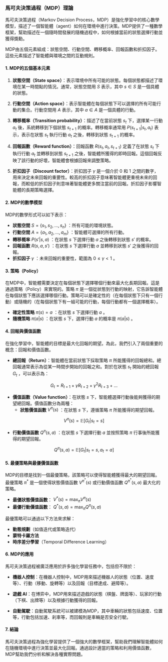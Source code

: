 ### 馬可夫決策過程（MDP）理論

馬可夫決策過程（Markov Decision Process，MDP）是強化學習中的核心數學模型，描述了一個智能體（agent）如何在環境中進行決策。MDP提供了一種數學框架，幫助描述在一個隨時間發展的隨機過程中，如何根據當前的狀態選擇行動並獲得獎勳。

MDP由五個元素組成：狀態空間、行動空間、轉移概率、回報函數和折扣因子。這些元素描述了智能體與環境之間的互動規則。

#### 1. MDP的五個基本元素

1. **狀態空間（State space）**：表示環境中所有可能的狀態。每個狀態都描述了環境在某一時間點的情況。通常，狀態空間用  $`S`$  表示，其中  $`s \in S`$  是一個具體的狀態。

2. **行動空間（Action space）**：表示智能體在每個狀態下可以選擇的所有可能行動的集合。行動空間用  $`A`$  表示，其中  $`a \in A`$  是一個具體的行動。

3. **轉移概率（Transition probability）**：描述了在當前狀態  $`s_t`$  下，選擇某一行動  $`a_t`$  後，系統轉移到下個狀態  $`s_{t+1}`$  的概率。轉移概率通常用  $`P(s_{t+1} | s_t, a_t)`$  表示，表示在狀態  $`s_t`$  執行行動  $`a_t`$  之後，轉移到狀態  $`s_{t+1}`$  的概率。

4. **回報函數（Reward function）**：回報函數  $`R(s_t, a_t, s_{t+1})`$  定義了在狀態  $`s_t`$  下執行行動  $`a_t`$  並轉移到狀態  $`s_{t+1}`$  之後，智能體所獲得的即時回報。這個回報反映了該行動的好壞，智能體會根據回報來調整策略。

5. **折扣因子（Discount factor）**：折扣因子  $`\gamma`$  是一個介於 0 和 1 之間的數字，用來決定未來回報的重要性。較高的折扣因子意味著智能體更重視未來的回報，而較低的折扣因子則意味著智能體更多關注當前的回報。折扣因子影響智能體的長期策略選擇。

#### 2. MDP的數學模型

MDP的數學形式可以如下表示：

- **狀態空間**  $`S = \{s_1, s_2, ..., s_n\}`$ ：所有可能的環境狀態。
- **行動空間**  $`A = \{a_1, a_2, ..., a_m\}`$ ：智能體可選擇的所有行動。
- **轉移概率**  $`P(s'|s, a)`$ ：在狀態  $`s`$  下選擇行動  $`a`$  之後轉移到狀態  $`s'`$  的概率。
- **回報函數**  $`R(s, a, s')`$ ：在狀態  $`s`$  下選擇行動  $`a`$  並轉移到狀態  $`s'`$  之後獲得的回報。
- **折扣因子**  $`\gamma`$ ：未來回報的重要性，範圍為  $`0 \leq \gamma < 1`$ 。

#### 3. 策略（Policy）

在MDP中，智能體需要決定在每個狀態下選擇哪個行動來最大化長期回報。這是通過策略（Policy）來實現的。策略  $`\pi`$  是一個從狀態到行動的映射，它告訴智能體在每個狀態下應該選擇哪個行動。策略可以是確定性的（在每個狀態下只有一個行動）或隨機的（在每個狀態下有一組可能的行動，每個行動都有一個選擇概率）。

- **確定性策略**  $`\pi(s) = a`$ ：在狀態  $`s`$  下選擇行動  $`a`$ 。
- **隨機策略**  $`\pi(a|s)`$ ：在狀態  $`s`$  下，選擇行動  $`a`$  的概率是  $`\pi(a|s)`$ 。

#### 4. 回報與價值函數

在強化學習中，智能體的目標是最大化回報的期望。為此，我們引入了兩個重要的概念：回報和價值函數。

- **總回報（Return）**：智能體在當前狀態下採取策略  $`\pi`$  所能獲得的回報總和。總回報通常表示為從某一時間步開始的回報之和。對於在狀態  $`s_t`$  開始的總回報  $`G_t`$ ，可以表示為：
  
```math
G_t = R_{t+1} + \gamma R_{t+2} + \gamma^2 R_{t+3} + \dots
```

  
- **價值函數（Value function）**：在狀態  $`s`$  下，智能體選擇行動後能夠獲得的期望總回報。價值函數分為兩種：
  - **狀態價值函數**  $`V^\pi(s)`$ ：在狀態  $`s`$  下，遵循策略  $`\pi`$  所能獲得的期望回報。
    
```math
V^\pi(s) = \mathbb{E}[G_t | s_t = s]
```

  - **行動價值函數**  $`Q^\pi(s, a)`$ ：在狀態  $`s`$  下選擇行動  $`a`$  並按照策略  $`\pi`$  行事後所能獲得的期望回報。
    
```math
Q^\pi(s, a) = \mathbb{E}[G_t | s_t = s, a_t = a]
```


#### 5. 最優策略與最優價值函數

MDP的目標是找到一個最優策略，該策略可以使得智能體獲得最大的期望回報。最優策略  $`\pi^*`$  是一個使得狀態價值函數  $`V^{\pi^*}(s)`$  或行動價值函數  $`Q^{\pi^*}(s, a)`$  最大化的策略。

- **最優狀態價值函數**： $`V^*(s) = \max_{\pi} V^\pi(s)`$ 
- **最優行動價值函數**： $`Q^*(s, a) = \max_{\pi} Q^\pi(s, a)`$ 

最優策略可以通過以下方法來求解：
- **動態規劃**（如值迭代或策略迭代）
- **蒙特卡羅方法**
- **時序差分學習**（Temporal Difference Learning）

#### 6. MDP的應用

馬可夫決策過程被廣泛應用於許多強化學習任務中，包括但不限於：

- **機器人控制**：在機器人控制中，MDP用來描述機器人的狀態（位置、速度等）、行動（移動、旋轉等）以及回報（目標達成、避障等）。

- **遊戲 AI**：在博弈中，MDP用來描述遊戲的狀態（棋盤、牌面等）、玩家的行動（下棋、出牌等）以及根據行動獲得的回報。

- **自動駕駛**：自動駕駛系統可以被建模為MDP，其中車輛的狀態包括速度、位置等，行動包括加速、刹車等，而回報則是車輛是否安全行駛。

#### 7. 結論

馬可夫決策過程為強化學習提供了一個強大的數學框架，幫助我們理解智能體如何在隨機環境中進行決策並最大化回報。通過設計適當的策略和利用價值函數，MDP幫助我們分析和解決各種實際問題。